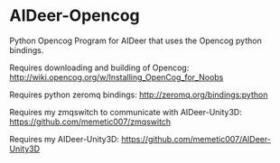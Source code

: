 # AIDeer-Opencog
Python Opencog Program for AIDeer that uses the Opencog python bindings.

Requires downloading and building of Opencog:  http://wiki.opencog.org/w/Installing_OpenCog_for_Noobs

Requires python zeromq bindings:  http://zeromq.org/bindings:python

Requires my zmqswitch to communicate with AIDeer-Unity3D:  https://github.com/memetic007/zmqswitch

Requires my AIDeer-Unity3D:  https://github.com/memetic007/AIDeer-Unity3D


